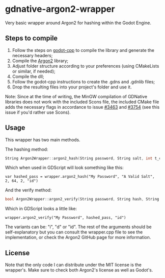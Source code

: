 # gdnative-argon2-wrapper
Very basic wrapper around Argon2 for hashing within the Godot Engine.

## Steps to compile
1. Follow the steps on [godot-cpp](https://github.com/godotengine/godot-cpp) to compile the library and generate the necessary headers;
2. Compile the [Argon2](https://github.com/P-H-C/phc-winner-argon2) library;
3. Adjust folder structure according to your preferences (using CMakeLists or similar, if needed);
4. Compile the dll;
5. Follow the godot-cpp instructions to create the .gdns and .gdnlib files;
6. Drop the resulting files into your project's folder and use it.

Note: Since at the time of writing, the MinGW compilation of GDNative libraries does not work with the included Scons file, the included CMake file adds the necessary flags in accordance to issue [#3463](https://github.com/godotengine/godot-docs/issues/3463) and [#3754](https://github.com/godotengine/godot-docs/issues/3754) (see this issue if you'd rather use Scons).

## Usage

This wrapper has two main methods.

The hashing method:
```C++
String Argon2Wrapper::argon2_hash(String password, String salt, int t_cost, int m_cost, int parallelism, String variant)
```

Which when used in GDScript will look something like this:
```GDScript
var hashed_pass = wrapper.argon2_hash("My Password", "A Valid Salt", 2, 64, 2, "id")
```

And the verify method:
```C++
bool Argon2Wrapper::argon2_verify(String password, String hash, String variant)
```

Which in GDScript looks a little like:
```GDScript
wrapper.argon2_verify("My Password", hashed_pass, "id")
```

The variants can be: "i", "d" or "id". The rest of the arguments should be self-explanatory but you can consult the wrapper.cpp file to see the implementation, or check the Argon2 GitHub page for more information.

## License

Note that the only code I can distribute under the MIT license is the wrapper's. Make sure to check both Argon2's license as well as Godot's.
